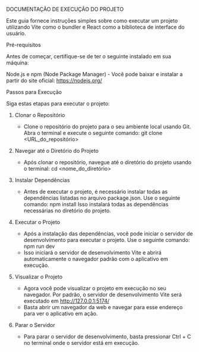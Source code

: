 DOCUMENTAÇÃO DE EXECUÇÃO DO PROJETO



Este guia fornece instruções simples sobre como executar um projeto utilizando Vite como o bundler e React como a biblioteca de interface do usuário.

Pré-requisitos

Antes de começar, certifique-se de ter o seguinte instalado em sua máquina:

Node.js e npm (Node Package Manager) - Você pode baixar e instalar a partir do site oficial: https://nodejs.org/

Passos para Execução

Siga estas etapas para executar o projeto:

1. Clonar o Repositório
   - Clone o repositório do projeto para o seu ambiente local usando Git. Abra o terminal e execute o seguinte comando:
     git clone <URL_do_repositório>

2. Navegar até o Diretório do Projeto
   - Após clonar o repositório, navegue até o diretório do projeto usando o terminal:
     cd <nome_do_diretório>
     
3. Instalar Dependências
   - Antes de executar o projeto, é necessário instalar todas as dependências listadas no arquivo package.json. Use o seguinte comando:
     npm install
Isso instalará todas as dependências necessárias no diretório do projeto.

4. Executar o Projeto
   - Após a instalação das dependências, você pode iniciar o servidor de desenvolvimento para executar o projeto. Use o seguinte comando:
     npm run dev
   - Isso iniciará o servidor de desenvolvimento Vite e abrirá automaticamente o navegador padrão com o aplicativo em execução.

5. Visualizar o Projeto
   - Agora você pode visualizar o projeto em execução no seu navegador. Por padrão, o servidor de desenvolvimento Vite será executado em http://127.0.0.1:5174/
   - Basta abrir um navegador da web e navegar para esse endereço para ver o aplicativo em ação.

6. Parar o Servidor
   - Para parar o servidor de desenvolvimento, basta pressionar Ctrl + C no terminal onde o servidor está em execução.



